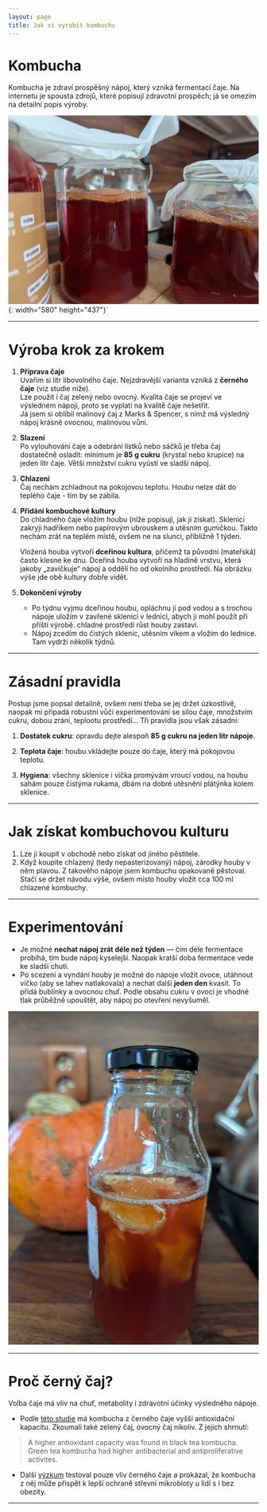 ```yaml
---
layout: page
title: Jak si vyrobit kombuchu
---
```



# Kombucha

Kombucha je zdraví prospěšný nápoj, který vzniká fermentací čaje. Na internetu je spousta zdrojů, které popisují zdravotní prospěch; já se omezím na detailní popis výroby.

![houba na hladině](../assets/kombucha/kombucha.jpg){: width="580" height="437"}`

---

# Výroba krok za krokem

1. **Příprava čaje**  
   Uvařím si litr libovolného čaje. Nejzdravější varianta vzniká z **černého čaje** (viz studie níže).  
   Lze použít i čaj zelený nebo ovocný. Kvalita čaje se projeví ve výsledném nápoji, proto se vyplatí na kvalitě čaje nešetřit.  
   Já jsem si oblíbil malinový čaj z Marks & Spencer, s nímž má výsledný nápoj krásně ovocnou, malinovou vůni.

2. **Slazení**  
   Po vylouhování čaje a odebrání lístků nebo sáčků je třeba čaj dostatečně osladit: minimum je **85 g cukru** (krystal nebo krupice) na jeden litr čaje. Větší množství cukru vyústí ve sladší nápoj.

3. **Chlazení**  
   Čaj nechám zchladnout na pokojovou teplotu. Houbu nelze dát do teplého čaje - tím by se zabila.

4. **Přidání kombuchové kultury**  
   Do chladného čaje vložím houbu (níže popisuji, jak ji získat). Sklenici zakryji hadříkem nebo papírovým ubrouskem a utěsním gumičkou. Takto nechám zrát na teplém místě, ovšem ne na slunci, přibližně 1 týden.  

   Vložená houba vytvoří **dceřinou kultura**, přičemž ta původní (mateřská) často klesne ke dnu. Dceřiná houba vytvoří na hladině vrstvu, která jakoby „zavíčkuje“ nápoj a oddělí ho od okolního prostředí. Na obrázku výše jde obě kultury dobře vidět.

5. **Dokončení výroby**  
   - Po týdnu vyjmu dceřinou houbu, opláchnu ji pod vodou a s trochou nápoje uložím v zavřené sklenici v lednici, abych ji mohl použít při příští výrobě. chladné prostředí růst houby zastaví. 
   - Nápoj zcedím do čistých sklenic, utěsním víkem a vložím do lednice. Tam vydrží několik týdnů.

---

# Zásadní pravidla
Postup jsme popsal detailně, ovšem není třeba se jej držet úzkostlivě, naopak mi připadá robustní vůči experimentování se silou čaje, množstvím cukru, dobou zrání, teplootu prostředí... Tři pravidla jsou však zásadní: 

1. **Dostatek cukru**: opravdu dejte alespoň **85 g cukru na jeden litr nápoje**.  
2. **Teplota čaje**: houbu vkládejte pouze do čaje, který má pokojovou teplotu.  

3. **Hygiena**: všechny sklenice i víčka promývám vroucí vodou, na houbu sahám pouze čistýma rukama, dbám na dobré utěsnění plátýnka kolem sklenice.

---

# Jak získat kombuchovou kulturu

1. Lze ji koupit v obchodě nebo získat od jiného pěstitele.  
2. Když koupíte chlazený (tedy nepasterizovaný) nápoj, zárodky houby v něm plavou. Z takového nápoje jsem kombuchu opakovaně pěstoval. Stačí se držet návodu výše, ovšem místo houby vložit cca 100 ml chlazené kombuchy.

---

# Experimentování

- Je možné **nechat nápoj zrát déle než týden** — čím déle fermentace probíhá, tím bude nápoj kyselejší. Naopak kratší doba fermentace vede ke sladší chuti.  
- Po scezení a vyndání houby je možné do nápoje vložit ovoce, utáhnout víčko (aby se lahev natlakovala) a nechat další **jeden den** kvasit. To přidá bublinky a ovocnou chuť. Podle obsahu cukru v ovoci je vhodné tlak průběžně upouštět, aby nápoj po otevření nevyšuměl.

![kombucha s ovocem](../assets/kombucha/kombucha-ovoce.jpg)

---

# Proč černý čaj?

Volba čaje má vliv na chuť, metabolity i zdravotní účinky výsledného nápoje.  
- Podle [této studie](https://www.sciencedirect.com/science/article/pii/S0963996919306684) má kombucha z černého čaje vyšší antioxidační kapacitu. Zkoumali také zelený čaj, ovocný čaj nikoliv. Z jejich shrnutí:
> A higher antioxidant capacity was found in black tea kombucha.
> Green tea kombucha had higher antibacterial and antiproliferative activites. 

- Další [výzkum](https://jn.nutrition.org/article/S0022-3166%2824%2901239-2/fulltext) testoval pouze vliv černého čaje a prokázal, že kombucha z něj může přispět k lepší ochraně střevní mikrobioty u lidí s i bez obezity.

---

